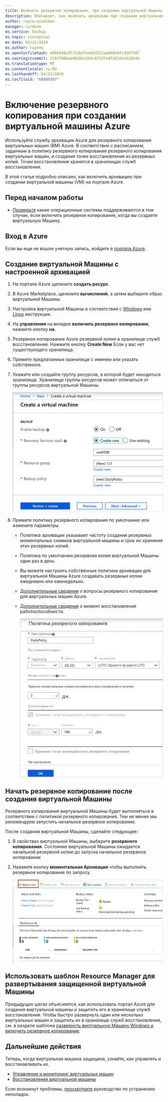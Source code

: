 ```yaml
---
title: Включить резервное копирование, при создании виртуальной Машины Azure с помощью службы архивации Azure
description: Описывает, как включить архивацию при создании виртуальной Машины Azure с помощью службы архивации Azure.
author: rayne-wiselman
manager: carmonm
ms.service: backup
ms.topic: conceptual
ms.date: 03/22/2019
ms.author: raynew
ms.openlocfilehash: d96b898c8f72abd7e4eb3522ae046e9fc926f387
ms.sourcegitcommit: 3102f886aa962842303c8753fe8fa5324a52834a
ms.translationtype: MT
ms.contentlocale: ru-RU
ms.lasthandoff: 04/23/2019
ms.locfileid: "60809307"
---
```

# <a name="enable-backup-when-you-create-an-azure-vm"></a>Включение резервного копирования при создании виртуальной машины Azure

Используйте службу архивации Azure для резервного копирования виртуальных машин (ВМ) Azure. В соответствии с расписанием, заданным в политику резервного копирования резервного копирования виртуальных машин, и создания точек восстановления из резервных копий. Точки восстановления хранятся в хранилищах служб восстановления.

В этой статье подробно описано, как включить архивацию при создании виртуальной машины (VM) на портале Azure.  

## <a name="before-you-start"></a>Перед началом работы

- [Проверьте](backup-support-matrix-iaas.md#supported-backup-actions) какие операционные системы поддерживаются в том случае, если включить резервное копирование, когда вы создаете виртуальную Машину.

## <a name="sign-in-to-azure"></a>Вход в Azure

Если вы еще не вошли учетную запись, войдите в [портала Azure](https://portal.azure.com).
 
## <a name="create-a-vm-with-backup-configured"></a>Создание виртуальной Машины с настроенной архивацией

1. На портале Azure щелкните **создать ресурс**.

2. В Azure Marketplace, щелкните **вычислений**, а затем выберите образ виртуальной Машины.

3. Настройка виртуальной Машины в соответствии с [Windows](https://docs.microsoft.com/azure/virtual-machines/windows/quick-create-portal) или [Linux](https://docs.microsoft.com/azure/virtual-machines/linux/quick-create-portal) инструкции.

4. На **управления** на вкладке **включить резервное копирование**, нажмите кнопку **на**.
5. Резервное копирование Azure резервной копии в хранилище служб восстановления. Нажмите кнопку **Create New** Если у вас нет существующего хранилища.
6. Примите предлагаемые хранилище с именем или указать собственное.
7. Укажите или создайте группу ресурсов, в которой будет находиться хранилище. Хранилище группы ресурсов может отличаться от группы ресурсов виртуальной Машины.

    ![Включение резервного копирования для виртуальной Машины](./media/backup-during-vm-creation/enable-backup.png) 

8. Примите политику резервного копирования по умолчанию или измените параметры.
    - Политика архивации указывает частоту создания резервных моментальных снимков виртуальной машины и срок их хранения этих резервных копий. 
    - Политика по умолчанию резервная копия виртуальной Машины один раз в день.
    - Вы можете настроить собственные политики архивации для виртуальной Машины Azure создавать резервные копии ежедневно или еженедельно.
    - [Дополнительные сведения](backup-azure-vms-introduction.md#backup-and-restore-considerations) о вопросы резервного копирования для виртуальных машин Azure.
    - [Дополнительные сведения](backup-instant-restore-capability.md) о момент восстановления работоспособности.

      ![Политика архивации по умолчанию](./media/backup-during-vm-creation/daily-policy.png) 


## <a name="start-a-backup-after-creating-the-vm"></a>Начать резервное копирование после создания виртуальной Машины 

Резервного копирования виртуальной Машины будет выполняться в соответствии с политикой резервного копирования. Тем не менее мы рекомендуем запустить начальное резервное копирование. 

После создания виртуальной Машины, сделайте следующее:

1. В свойствах виртуальной Машины, выберите **резервного копирования**. Состояние виртуальной Машины ожидается начальной резервной копии до запуска начальное резервное копирование
2. Нажмите кнопку **моментальная Архивация** чтобы выполнять резервное копирование по запросу.

    ![Выполнение резервного копирования по требованию](./media/backup-during-vm-creation/run-backup.png) 

## <a name="use-a-resource-manager-template-to-deploy-a-protected-vm"></a>Использовать шаблон Resource Manager для развертывания защищенной виртуальной Машины

Предыдущих шагах объясняется, как использовать портал Azure для создания виртуальной машины и защитить его в хранилище служб восстановления. Чтобы быстро развернуть один или несколько виртуальных машин и защитить их в хранилище служб восстановления, см. в разделе шаблона [развернуть виртуальную Машину Windows и включить резервное копирование](https://azure.microsoft.com/resources/templates/101-recovery-services-create-vm-and-configure-backup/).



## <a name="next-steps"></a>Дальнейшие действия 

Теперь, когда виртуальная машина защищена, узнайте, как управлять и восстанавливать их.

- [Управление и мониторинг виртуальных машин](backup-azure-manage-vms.md) 
- [Восстановление виртуальной машины](backup-azure-arm-restore-vms.md) 

Если возникнут проблемы, [просмотрите](backup-azure-vms-troubleshoot.md) руководство по устранению неполадок.
